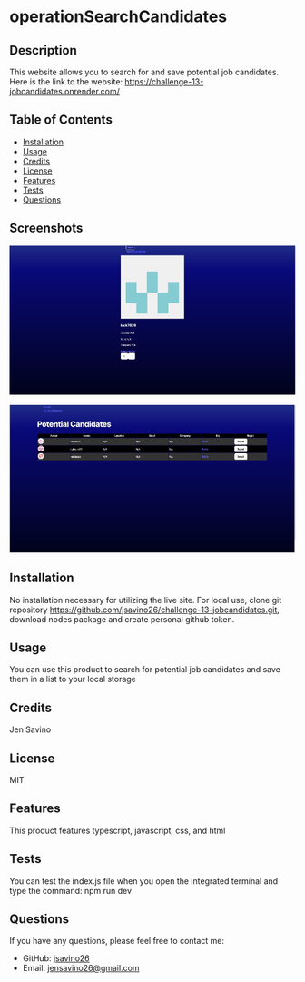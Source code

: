 # operationSearchCandidates
  
  
  ## Description
  This website allows you to search for and save potential job candidates. Here is the link to the website: https://challenge-13-jobcandidates.onrender.com/
  
  ## Table of Contents
  - [Installation](#installation)
  - [Usage](#usage)
  - [Credits](#credits)
  - [License](#license)
  - [Features](#features)
  - [Tests](#tests)
  - [Questions](#questions)

## Screenshots
![Prompt Screenshot 1](src/assets/Candidatesearch.jpg)

![Prompt Screenshot 2](src/assets/savedcandidates.jpg)


  
  ## Installation
  No installation necessary for utilizing the live site. For local use, clone git repository https://github.com/jsavino26/challenge-13-jobcandidates.git, download nodes package and create personal github token. 
  
  ## Usage
  You can use this product to search for potential job candidates and save them in a list to your local storage 
  
  ## Credits
  Jen Savino
  
  ## License
  MIT
  
  ## Features
  This product features typescript, javascript, css, and html
  
  ## Tests
  You can test the index.js file when you open the integrated terminal and type the command: npm run dev
  
  ## Questions
  If you have any questions, please feel free to contact me:
  
  - GitHub: [jsavino26](https://github.com/jsavino26)
  - Email: jensavino26@gmail.com

